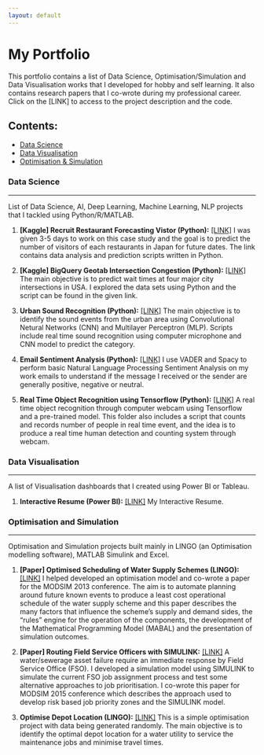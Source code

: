 ```yaml
---
layout: default
---
```


# My Portfolio
This portfolio contains a list of Data Science, Optimisation/Simulation and Data Visualisation works that I developed for hobby and self learning. It also contains research papers that I co-wrote during my professional career. Click on the [LINK] to access to the project description and the code.

## Contents: 
- [Data Science](#data-science)
- [Data Visualisation](#data-visualisation)
- [Optimisation & Simulation](#optimisation-and-simulation)


### Data Science
* * *
List of Data Science, AI, Deep Learning, Machine Learning, NLP projects that I tackled using Python/R/MATLAB. 

  1. **[Kaggle] Recruit Restaurant Forecasting Vistor (Python):**  [[LINK]](https://github.com/yvien226/Useful-Python-Scripts/tree/master/Kaggle/Recruit%20Restaurant%20Visitor%20Forecasting) I was given 3-5 days to work on this case study and the goal is to predict the number of visitors of each restaurants in Japan for future dates. The link contains data analysis and prediction scripts written in Python.

  2. **[Kaggle] BigQuery Geotab Intersection Congestion (Python):** [[LINK]](https://github.com/yvien226/Useful-Python-Scripts/tree/master/Kaggle/BigQuery%20Geotab%20Intersection%20Congestion) The main objective is to predict wait times at four major city intersections in USA. I explored the data sets using Python and the script can be found in the given link.
  
  3. **Urban Sound Recognition (Python):** [[LINK]](https://github.com/yvien226/Useful-Python-Scripts/tree/master/Deep%20Learning/Urban%20Sound%20Recognition) The main objective is to identify the sound events from the urban area using Convolutional Netural Networks (CNN) and Multilayer Perceptron (MLP). Scripts include real time sound recognition using computer microphone and CNN model to predict the category.
  
  4. **Email Sentiment Analysis (Python):** [[LINK]](https://github.com/yvien226/Useful-Python-Scripts/tree/master/NLP/Email%20Sentiment%20Analysis) I use VADER and Spacy to perform basic Natural Language Processing Sentiment Analysis on my work emails to understand if the message I received or the sender are generally positive, negative or neutral.
  
  5. **Real Time Object Recognition using Tensorflow (Python):** [[LINK]](https://github.com/yvien226/Useful-Python-Scripts/blob/master/Deep%20Learning/Real%20Time%20Object%20Recognition) A real time object recognition through computer webcam using Tensorflow and a pre-trained model. This folder also includes a script that counts and records number of people in real time event, and the idea is to produce a real time human detection and counting system through webcam.
  

### Data Visualisation
* * *
A list of Visualisation dashboards that I created using Power BI or Tableau. 

  1. **Interactive Resume (Power BI):**  [[LINK]](https://bit.ly/yeevienresume2) My Interactive Resume.



### Optimisation and Simulation
* * *
Optimisation and Simulation projects built mainly in LINGO (an Optimisation modelling software), MATLAB Simulink and Excel.

  1. **[Paper] Optimised Scheduling of Water Supply Schemes (LINGO):** [[LINK]](https://www.mssanz.org.au/modsim2013/L4/ng.pdf) I helped developed an optimisation model and co-wrote a paper for the MODSIM 2013 conference. The aim is to automate planning around future known events to produce a least cost operational schedule of the water supply scheme and this paper describes the many factors that influence the scheme’s supply and demand sides, the “rules” engine for the operation of the components, the development of the Mathematical Programming Model (MABAL) and the presentation of simulation outcomes.
  
  2. **[Paper] Routing Field Service Officers with SIMULINK:** [[LINK]](https://www.mssanz.org.au/modsim2015/J4/ng.pdf) A water/sewerage asset failure require an immediate response by Field Service Office (FSO). I developed a simulation model using SIMULINK to simulate the current FSO job assignment process and test some alternative approaches to job prioritisation. I co-wrote this paper for MODSIM 2015 conference which describes the approach used to develop risk based job priority zones and the SIMULINK model.
  
  3. **Optimise Depot Location (LINGO):** [[LINK]](https://github.com/yvien226/LINGO-Optimization/tree/master/Depot%20Location) This is a simple optimisation project with data being generated randomly. The main objective is to identify the optimal depot location for a water utility to service the maintenance jobs and minimise travel times.



